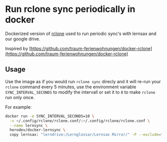 # Run rclone sync periodically in docker

Dockerized version of [rclone](https://rclone.org/) used to run periodic sync's with lernsax and our google drive.

Inspired by [https://github.com/traum-ferienwohnungen/docker-rclone](https://github.com/traum-ferienwohnungen/docker-rclone)


## Usage

Use the image as if you would run `rclone sync` direcly and it will re-run your `rclone` command every 5 minutes, use the environment variable `SYNC_INTERVAL_SECONDS` to modify the intervall or set it to `0` to make `rclone` run only once.

For example:
```bash
docker run -e SYNC_INTERVAL_SECONDS=10 \
  -v ~/.config/rclone/rclone.conf/:~/.config/rclone/rclone.conf \
  --name lernsync \
  herodev/docker-lernsync \
  copy lernsax: "lerndrive:/Lernglossar/Lernsax Mirror/" -P --exclude="b.heichel@bsz7.lernsax.de/" --check-first --error-on-no-transfer
```
